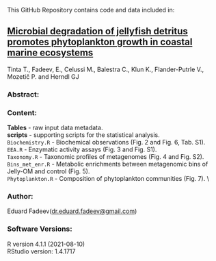 This GitHub Repository contains code and data included in:

## [Microbial degradation of jellyfish detritus promotes phytoplankton growth in coastal marine ecosystems](https://rdcu.be/cAIRX)
Tinta T., Fadeev, E., Celussi M., Balestra C., Klun K., Flander-Putrle V., Mozetič P. and Herndl GJ

### Abstract:


### Content:

**Tables** - raw input data metadata. \
**scripts** - supporting scripts for the statistical analysis. \
```Biochemistry.R``` -  Biochemical observations (Fig. 2 and Fig. 6, Tab. S1). \
```EEA.R``` -  Enzymatic activity assays (Fig. 3 and Fig. S1). \
```Taxonomy.R``` - Taxonomic profiles of metagenomes (Fig. 4 and Fig. S2).  \
```Bins_met_enr.R``` - Metabolic enrichments between metagenomic bins of Jelly-OM and control (Fig. 5). \
```Phytoplankton.R``` - Composition of phytoplankton communities (Fig. 7). \

### Author:
Eduard Fadeev([dr.eduard.fadeev@gmail.com](mailto:dr.eduard.fadeev@gmail.com)) 

### Software Versions:
R version 4.1.1 (2021-08-10)\
RStudio version: 1.4.1717
